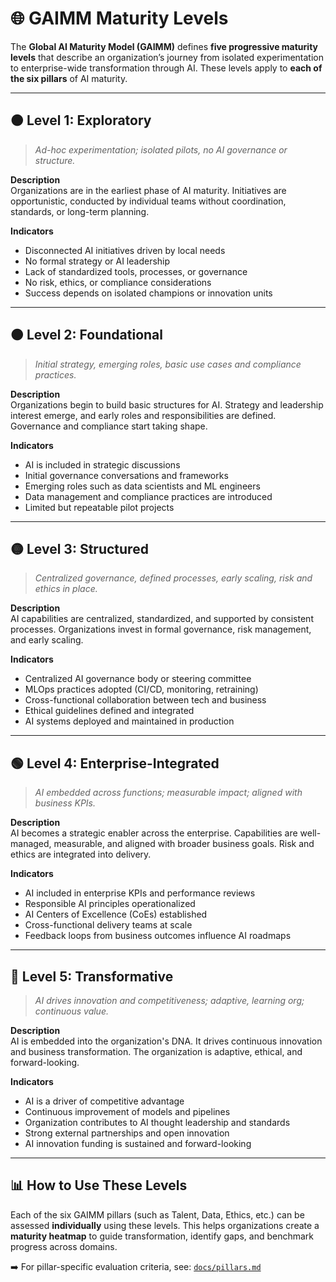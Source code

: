 # 🌐 GAIMM Maturity Levels

The **Global AI Maturity Model (GAIMM)** defines **five progressive maturity levels** that describe an organization’s journey from isolated experimentation to enterprise-wide transformation through AI. These levels apply to **each of the six pillars** of AI maturity.

---

## 🟤 Level 1: Exploratory

> _Ad-hoc experimentation; isolated pilots, no AI governance or structure._

**Description**  
Organizations are in the earliest phase of AI maturity. Initiatives are opportunistic, conducted by individual teams without coordination, standards, or long-term planning.

**Indicators**  
- Disconnected AI initiatives driven by local needs  
- No formal strategy or AI leadership  
- Lack of standardized tools, processes, or governance  
- No risk, ethics, or compliance considerations  
- Success depends on isolated champions or innovation units  

---

## 🟠 Level 2: Foundational

> _Initial strategy, emerging roles, basic use cases and compliance practices._

**Description**  
Organizations begin to build basic structures for AI. Strategy and leadership interest emerge, and early roles and responsibilities are defined. Governance and compliance start taking shape.

**Indicators**  
- AI is included in strategic discussions  
- Initial governance conversations and frameworks  
- Emerging roles such as data scientists and ML engineers  
- Data management and compliance practices are introduced  
- Limited but repeatable pilot projects  

---

## 🟡 Level 3: Structured

> _Centralized governance, defined processes, early scaling, risk and ethics in place._

**Description**  
AI capabilities are centralized, standardized, and supported by consistent processes. Organizations invest in formal governance, risk management, and early scaling.

**Indicators**  
- Centralized AI governance body or steering committee  
- MLOps practices adopted (CI/CD, monitoring, retraining)  
- Cross-functional collaboration between tech and business  
- Ethical guidelines defined and integrated  
- AI systems deployed and maintained in production  

---

## 🟢 Level 4: Enterprise-Integrated

> _AI embedded across functions; measurable impact; aligned with business KPIs._

**Description**  
AI becomes a strategic enabler across the enterprise. Capabilities are well-managed, measurable, and aligned with broader business goals. Risk and ethics are integrated into delivery.

**Indicators**  
- AI included in enterprise KPIs and performance reviews  
- Responsible AI principles operationalized  
- AI Centers of Excellence (CoEs) established  
- Cross-functional delivery teams at scale  
- Feedback loops from business outcomes influence AI roadmaps  

---

## 🔵 Level 5: Transformative

> _AI drives innovation and competitiveness; adaptive, learning org; continuous value._

**Description**  
AI is embedded into the organization's DNA. It drives continuous innovation and business transformation. The organization is adaptive, ethical, and forward-looking.

**Indicators**  
- AI is a driver of competitive advantage  
- Continuous improvement of models and pipelines  
- Organization contributes to AI thought leadership and standards  
- Strong external partnerships and open innovation  
- AI innovation funding is sustained and forward-looking  

---

## 📊 How to Use These Levels

Each of the six GAIMM pillars (such as Talent, Data, Ethics, etc.) can be assessed **individually** using these levels. This helps organizations create a **maturity heatmap** to guide transformation, identify gaps, and benchmark progress across domains.

➡️ For pillar-specific evaluation criteria, see: [`docs/pillars.md`](pillars.md)
